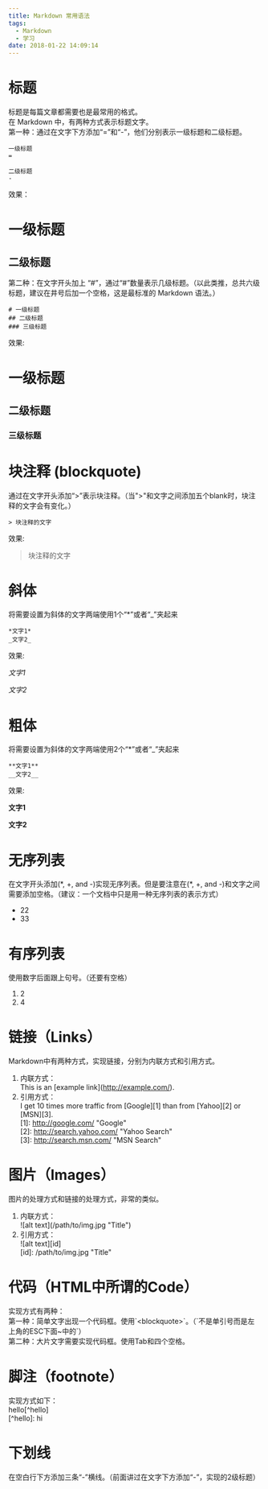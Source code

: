 ```yaml
---
title: Markdown 常用语法
tags:
  - Markdown
  - 学习
date: 2018-01-22 14:09:14
---
```



# 标题
标题是每篇文章都需要也是最常用的格式。  
在 Markdown 中，有两种方式表示标题文字。  
第一种：通过在文字下方添加“=”和“-”，他们分别表示一级标题和二级标题。

    一级标题
    = 

    二级标题
    -

效果：

一级标题
=

二级标题
-

第二种：在文字开头加上 “#”，通过“#”数量表示几级标题。（以此类推，总共六级标题，建议在井号后加一个空格，这是最标准的 Markdown 语法。）

    # 一级标题
    ## 二级标题
    ### 三级标题

效果:

# 一级标题
## 二级标题
### 三级标题

# 块注释 (blockquote)
通过在文字开头添加“>”表示块注释。（当">"和文字之间添加五个blank时，块注释的文字会有变化。）

    > 块注释的文字
效果:
> 块注释的文字


# 斜体
将需要设置为斜体的文字两端使用1个“*”或者“_”夹起来

    *文字1*
    _文字2_
效果:

*文字1*

_文字2_

# 粗体
将需要设置为斜体的文字两端使用2个“*”或者“_”夹起来

    **文字1**
    __文字2__
效果:

**文字1**

__文字2__

# 无序列表
在文字开头添加(\*, +, and -)实现无序列表。但是要注意在(\*, +, and -)和文字之间需要添加空格。（建议：一个文档中只是用一种无序列表的表示方式）
+ 22
+ 33

# 有序列表
使用数字后面跟上句号。（还要有空格）
1. 2
1. 4

# 链接（Links）
Markdown中有两种方式，实现链接，分别为内联方式和引用方式。  
1. 内联方式：  
This is an \[example link](http://example.com/).
2. 引用方式：  
I get 10 times more traffic from \[Google]\[1] than from \[Yahoo]\[2] or \[MSN]\[3].  
\[1]: http://google.com/        "Google"   
\[2]: http://search.yahoo.com/  "Yahoo Search"   
\[3]: http://search.msn.com/    "MSN Search"

# 图片（Images）
图片的处理方式和链接的处理方式，非常的类似。
1. 内联方式：  
\!\[alt text]\(/path/to/img.jpg "Title")
2. 引用方式：  
\!\[alt text]\[id]   
\[id]: /path/to/img.jpg "Title"

# 代码（HTML中所谓的Code）
实现方式有两种：  
第一种：简单文字出现一个代码框。使用\`\<blockquote>\`。（\`不是单引号而是左上角的ESC下面~中的\`）    
第二种：大片文字需要实现代码框。使用Tab和四个空格。

# 脚注（footnote）
实现方式如下：  
hello\[\^hello]  
\[\^hello]: hi

# 下划线
在空白行下方添加三条“-”横线。（前面讲过在文字下方添加“-”，实现的2级标题）


